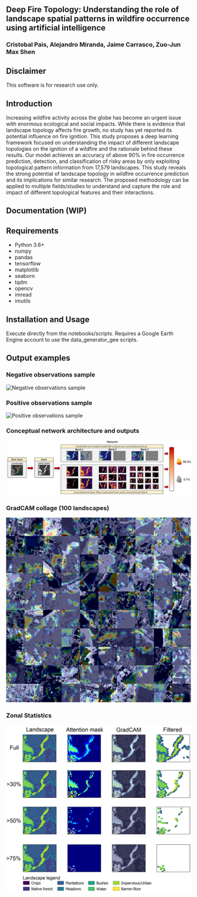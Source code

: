 ## Deep Fire Topology: Understanding the role of landscape spatial patterns in wildfire occurrence using artificial intelligence
### Cristobal Pais, Alejandro Miranda, Jaime Carrasco, Zuo-Jun Max Shen

## Disclaimer
This software is for research use only. 

## Introduction
Increasing wildfire activity across the globe has become an urgent issue with enormous ecological and social impacts. 
While there is evidence that landscape topology affects fire growth, no study has yet reported its potential influence on fire ignition. 
This study proposes a deep learning framework focused on understanding the impact of different landscape topologies on the ignition of a 
wildfire and the rationale behind these results. Our model achieves an accuracy of above 90% in fire occurrence prediction, detection, and 
classification of risky areas by only exploiting topological pattern information from 17,579 landscapes. This study reveals the strong potential 
of landscape topology in wildfire occurrence prediction and its implications for similar research. The proposed methodology can be applied to 
multiple fields/studies to understand and capture the role and impact of different topological features and their interactions.

## Documentation (WIP)

## Requirements
- Python 3.6+
- numpy
- pandas
- tensorflow
- matplotlib
- seaborn
- tqdm
- opencv
- imread
- imutils

## Installation and Usage
Execute directly from the notebooks/scripts. 
Requires a Google Earth Engine account to use the data_generator_gee scripts.

## Output examples
### Negative observations sample
![Negative observations sample](data/sample_set/no_fire_collage_sampleSet.png)

### Positive observations sample
![Positive observations sample](data/sample_set/fire_collage_sampleSet.png)

### Conceptual network architecture and outputs 
![Conceptual network](conceptual_net.png)

### GradCAM collage (100 landscapes)
![GradCAM](exp_outputs/collages/gradCAM/gradCAM_collage.png)

### Zonal Statistics 
![Zonal Statistics](exp_outputs/zonal_statistics/zonal_stats.png)

